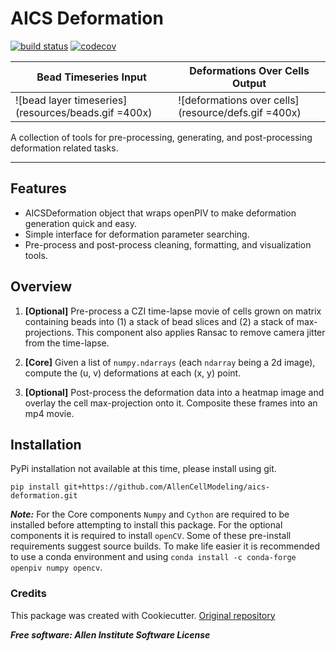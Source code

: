 # AICS Deformation

[![build status](https://travis-ci.com/AllenCellModeling/aics-deformation.svg?branch=master)](https://travis-ci.com/AllenCellModeling/aics-deformation)
[![codecov](https://codecov.io/gh/AllenCellModeling/aics-deformation/branch/master/graph/badge.svg)](https://codecov.io/gh/AllenCellModeling/aics-deformation)


| **Bead Timeseries Input** | **Deformations Over Cells Output** |
|---------------------------|------------------------------------|
| ![bead layer timeseries](resources/beads.gif =400x) | ![deformations over cells](resource/defs.gif =400x) |

A collection of tools for pre-processing, generating, and post-processing deformation related tasks.

---

## Features
* AICSDeformation object that wraps openPIV to make deformation generation quick and easy.
* Simple interface for deformation parameter searching.
* Pre-process and post-process cleaning, formatting, and visualization tools.

## Overview
1. **[Optional]** Pre-process a CZI time-lapse movie of cells grown on matrix containing beads into (1) a stack of bead
slices and (2) a stack of max-projections. This component also applies Ransac to remove camera jitter from the
time-lapse.

2. **[Core]** Given a list of `numpy.ndarrays` (each `ndarray` being a 2d image), compute the (u, v) deformations at each
(x, y) point.

3. **[Optional]** Post-process the deformation data into a heatmap image and overlay the cell max-projection onto it.
Composite these frames into an mp4 movie.

## Installation
PyPi installation not available at this time, please install using git.

`pip install git+https://github.com/AllenCellModeling/aics-deformation.git`

***Note:*** For the Core components `Numpy` and `Cython` are required to be installed before attempting to install this
package. For the optional components it is required to install `openCV`. Some of these pre-install requirements suggest
source builds. To make life easier it is recommended to use a conda environment and using `conda install -c conda-forge
openpiv numpy opencv`.


### Credits
This package was created with Cookiecutter. [Original repository](https://github.com/audreyr/cookiecutter)


***Free software: Allen Institute Software License***
